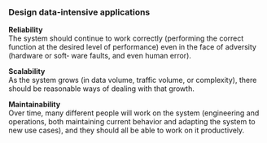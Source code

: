 ### Design data-intensive applications

**Reliability**\
The system should continue to work correctly (performing the correct function at the desired level of performance) even
in the face of adversity (hardware or soft‐ ware faults, and even human error).

**Scalability**\
As the system grows (in data volume, traffic volume, or complexity), there should be reasonable ways of dealing with
that growth.

**Maintainability**\
Over time, many different people will work on the system (engineering and operations, both maintaining current
behavior and adapting the system to new use cases), and they should all be able to work on it productively.
